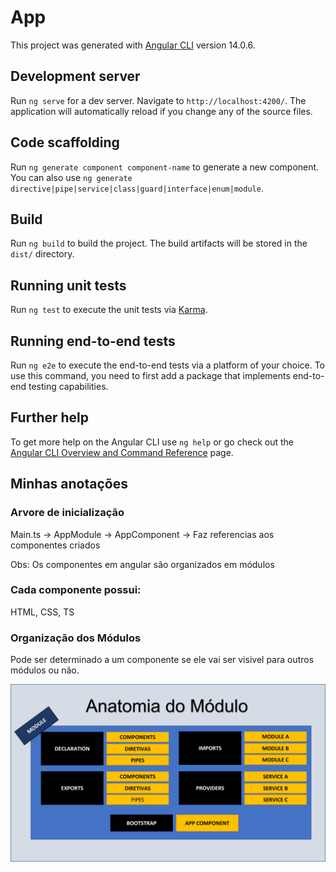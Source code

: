 # App

This project was generated with [Angular CLI](https://github.com/angular/angular-cli) version 14.0.6.

## Development server

Run `ng serve` for a dev server. Navigate to `http://localhost:4200/`. The application will automatically reload if you change any of the source files.

## Code scaffolding

Run `ng generate component component-name` to generate a new component. You can also use `ng generate directive|pipe|service|class|guard|interface|enum|module`.

## Build

Run `ng build` to build the project. The build artifacts will be stored in the `dist/` directory.

## Running unit tests

Run `ng test` to execute the unit tests via [Karma](https://karma-runner.github.io).

## Running end-to-end tests

Run `ng e2e` to execute the end-to-end tests via a platform of your choice. To use this command, you need to first add a package that implements end-to-end testing capabilities.

## Further help

To get more help on the Angular CLI use `ng help` or go check out the [Angular CLI Overview and Command Reference](https://angular.io/cli) page.

## Minhas anotações

### Arvore de inicialização

Main.ts -> AppModule -> AppComponent -> Faz referencias aos componentes criados

Obs: Os componentes em angular são organizados em módulos

### Cada componente possui:

HTML, CSS, TS

### Organização dos Módulos

Pode ser determinado a um componente se ele vai ser visivel para outros módulos ou não.


![alt text](https://github.com/DanielSCaldeira/Moeda/blob/main/app/src/app/imagem/anatomia-modulo.png?raw=true)
